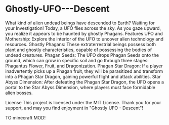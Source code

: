# Ghostly-UFO---Descent
What kind of alien undead beings have descended to Earth? Waiting for your Investigation!
  Today, a UFO flies across the sky. As you gaze upward, you realize it appears to be haunted by ghostly Phagans.
Features
UFO and Mothership: Explore the interior of the UFO to uncover alien technology and resources.
Ghostly Phagans: These extraterrestrial beings possess both plant and ghostly characteristics, capable of possessing the bodies of undead creatures.
Phagan Seeds: The UFO drops Phagan Seeds onto the ground, which can grow in specific soil and go through three stages: Phagantus Flower, Fruit, and Dragonization.
Phagan Star Dragon: If a player inadvertently picks up a Phagan fruit, they will be parasitized and transform into a Phagan Star Dragon, gaining powerful flight and attack abilities.
Star Abyss Dimension: After defeating the Phagan Star Dragon, the UFO opens a portal to the Star Abyss Dimension, where players must face formidable alien bosses.

License
This project is licensed under the MIT License.
Thank you for your support, and may you find enjoyment in "Ghostly UFO - Descent"!

TO minecraft MOD!
